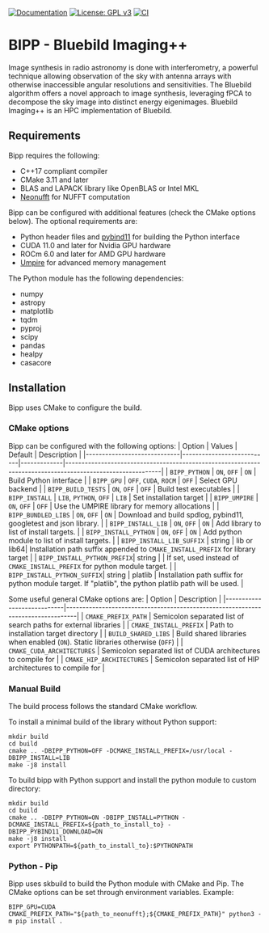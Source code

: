 [![Documentation](https://readthedocs.org/projects/bipp/badge/?version=latest)](https://bipp.readthedocs.io/en/latest/?badge=latest)
[![License: GPL v3](https://img.shields.io/badge/License-GPLv3-blue.svg)](LICENSE)
[![CI](https://github.com/epfl-radio-astro/bipp/actions/workflows/ci.yml/badge.svg)](https://github.com/epfl-radio-astro/bipp/actions/workflows/ci.yml)


# BIPP - Bluebild Imaging++
Image synthesis in radio astronomy is done with interferometry, a powerful technique allowing observation of the sky with antenna arrays with otherwise inaccessible angular resolutions and sensitivities. The Bluebild algorithm offers a novel approach to image synthesis, leveraging fPCA to decompose the sky image into distinct energy eigenimages. Bluebild Imaging++ is an HPC implementation of Bluebild.


## Requirements
Bipp requires the following:
- C++17 compliant compiler
- CMake 3.11 and later
- BLAS and LAPACK library like OpenBLAS or Intel MKL
- [Neonufft](https://github.com/epfl-radio-astro/neonufft) for NUFFT computation

Bipp can be configured with additional features (check the CMake options below). The optional requirements are:
- Python header files and [pybind11](https://github.com/pybind/pybind11) for building the Python interface
- CUDA 11.0 and later for Nvidia GPU hardware
- ROCm 6.0 and later for AMD GPU hardware
- [Umpire](https://github.com/LLNL/Umpire) for advanced memory management

The Python module has the following dependencies:
- numpy
- astropy
- matplotlib
- tqdm
- pyproj
- scipy
- pandas
- healpy
- casacore


## Installation
Bipp uses CMake to configure the build.

### CMake options
Bipp can be configured with the following options:
| Option                      |  Values                   | Default     | Description                                                                                               |
|-----------------------------|---------------------------|-------------|-----------------------------------------------------------------------------------------------------------|
| `BIPP_PYTHON`               |  `ON`, `OFF`              | `ON`        | Build Python interface                                                                                    |
| `BIPP_GPU`                  |  `OFF`, `CUDA`, `ROCM`    | `OFF`       | Select GPU backend                                                                                        |
| `BIPP_BUILD_TESTS`          |  `ON`, `OFF`              | `OFF`       | Build test executables                                                                                    |
| `BIPP_INSTALL`              |  `LIB`, `PYTHON`, `OFF`   | `LIB`       | Set installation target                                                                                   |
| `BIPP_UMPIRE`               |  `ON`, `OFF`              | `OFF`       | Use the UMPIRE library for memory allocations                                                             |
| `BIPP_BUNDLED_LIBS`         |  `ON`, `OFF`              | `ON`        | Download and build spdlog, pybind11, googletest and json library.                                         |
| `BIPP_INSTALL_LIB`          |  `ON`, `OFF`              | `ON`        | Add library to list of install targets.                                                                   |
| `BIPP_INSTALL_PYTHON`       |  `ON`, `OFF`              | `ON`        | Add python module to list of install targets.                                                             |
| `BIPP_INSTALL_LIB_SUFFIX`   |  string                   | lib or lib64| Installation path suffix appended to `CMAKE_INSTALL_PREFIX` for library target                            |
| `BIPP_INSTALL_PYTHON_PREFIX`|  string                   |             |  If set, used instead of `CMAKE_INSTALL_PREFIX` for python module target.                                 |
| `BIPP_INSTALL_PYTHON_SUFFIX`|  string                   |  platlib    | Installation path suffix for python module target.  If "platlib", the python platlib path will be used.   |


Some useful general CMake options are:
| Option                     |  Description                                                                    |
|----------------------------|---------------------------------------------------------------------------------|
| `CMAKE_PREFIX_PATH`        |  Semicolon separated list of search paths for external libraries                |
| `CMAKE_INSTALL_PREFIX`     |  Path to installation target directory                                          |
| `BUILD_SHARED_LIBS`        |  Build shared libraries when enabled (`ON`). Static libraries otherwise (`OFF`) |
| `CMAKE_CUDA_ARCHITECTURES` |  Semicolon separated list of CUDA architectures to compile for                  |
| `CMAKE_HIP_ARCHITECTURES`  |  Semicolon separated list of HIP architectures to compile for                   |

### Manual Build
The build process follows the standard CMake workflow.

To install a minimal build of the library without Python support:
```console
mkdir build
cd build
cmake .. -DBIPP_PYTHON=OFF -DCMAKE_INSTALL_PREFIX=/usr/local -DBIPP_INSTALL=LIB
make -j8 install
```


To build bipp with Python support and install the python module to custom directory:
```console
mkdir build
cd build
cmake .. -DBIPP_PYTHON=ON -DBIPP_INSTALL=PYTHON -DCMAKE_INSTALL_PREFIX=${path_to_install_to} -DBIPP_PYBIND11_DOWNLOAD=ON
make -j8 install
export PYTHONPATH=${path_to_install_to}:$PYTHONPATH
```

### Python - Pip
Bipp uses skbuild to build the Python module with CMake and Pip. The CMake options can be set through environment variables. Example:

```console
BIPP_GPU=CUDA CMAKE_PREFIX_PATH="${path_to_neonufft};${CMAKE_PREFIX_PATH}" python3 -m pip install .
```

